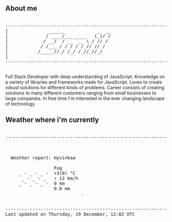 ## About me

<pre>

--------------------------------------------------------------------------------------
|			    ______            _  __
|			   / ____/____ ___   (_)/ /
|			  / __/  / __ `__ \ / // / 
|			 / /___ / / / / / // // /  
|			/_____//_/ /_/ /_//_//_/   
|                           
--------------------------------------------------------------------------------------

</pre>

Full Stack Developer with deep understanding of JavaScript. Knowledge on a variety of libraries and frameworks made for JavaScript. Loves to create robust solutions for different kinds of problems. Career consists of creating solutions to many different customers ranging from small businesses to large companies. In free time I'm interested in the ever changing landscape of technology. 



## Weather where i'm currently  

<pre>

--------------------------------------------------------------------------------------


 
  Weather report: Hyvinkaa  
    
                  Fog  
     _ - _ - _ -  +3(0) °C  
      _ - _ - _   ↑ 12 km/h  
     _ - _ - _ -  0 km  
                  0.0 mm  
                            .


--------------------------------------------------------------------------------------
Last updated on Thursday, 19 December, 12:02 UTC
</pre>
